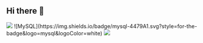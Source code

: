 ## Hi there 👋
<img src="https://capsule-render.vercel.app/api?type=waving&color=0000FF&height=150&section=header" />
![MySQL](https://img.shields.io/badge/mysql-4479A1.svg?style=for-the-badge&logo=mysql&logoColor=white)
<img src="https://capsule-render.vercel.app/api?type=waving&color=0000FF&height=150&section=footer" />

